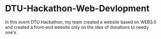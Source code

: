 # DTU-Hackathon-Web-Devlopment
In this event DTU Hackathon, my team created a website based on WEB3.0 and created a front-end website only on the idea of donations to needy one's. 
